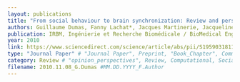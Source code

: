 ```yaml
---
layout: publications
title: "From social behaviour to brain synchronization: Review and perspectives in hyperscanning"
authors: Guillaume Dumas, Fanny Lachat*, Jacques Martinerie, Jacqueline Nadel, Nathalie George
publication: IRBM, Ingénierie et Recherche Biomédicale / BioMedical Engineering and Research
year: 2010
link: https://www.sciencedirect.com/science/article/abs/pii/S1959031811000066
type: "Journal Paper" # "Journal Paper", Preprint, "Book_Chapter", Comment, "Poster_Conference"
category: Review # "opinion_perspectives", Review, Computational, Social Cognitive and Affective Neuroscience, Experimental
filename: 2010.11.08_G.Dumas #MM.DD.YYYY_F.Author
---
```

